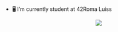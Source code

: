- 🖥 I’m currently student at 42Roma Luiss
 
<p align="center">
  <a href="https://skillicons.dev">
    <img src="https://skillicons.dev/icons?i=linux,git,java,spring,mysql,cpp,c,vim,html" />
  </a>
</p>

